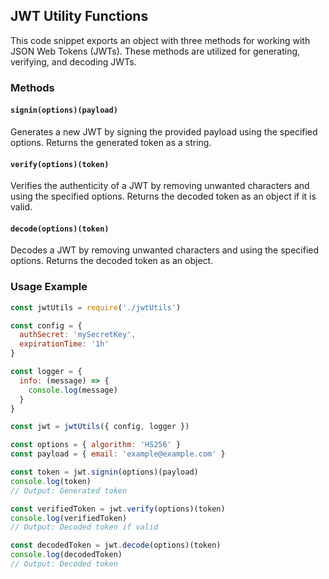 ## JWT Utility Functions

This code snippet exports an object with three methods for working with JSON Web Tokens (JWTs). These methods are utilized for generating, verifying, and decoding JWTs.

### Methods

#### `signin(options)(payload)`

Generates a new JWT by signing the provided payload using the specified options. Returns the generated token as a string.

#### `verify(options)(token)`

Verifies the authenticity of a JWT by removing unwanted characters and using the specified options. Returns the decoded token as an object if it is valid.

#### `decode(options)(token)`

Decodes a JWT by removing unwanted characters and using the specified options. Returns the decoded token as an object.

### Usage Example

```javascript
const jwtUtils = require('./jwtUtils')

const config = {
  authSecret: 'mySecretKey',
  expirationTime: '1h'
}

const logger = {
  info: (message) => {
    console.log(message)
  }
}

const jwt = jwtUtils({ config, logger })

const options = { algorithm: 'HS256' }
const payload = { email: 'example@example.com' }

const token = jwt.signin(options)(payload)
console.log(token)
// Output: Generated token

const verifiedToken = jwt.verify(options)(token)
console.log(verifiedToken)
// Output: Decoded token if valid

const decodedToken = jwt.decode(options)(token)
console.log(decodedToken)
// Output: Decoded token
```